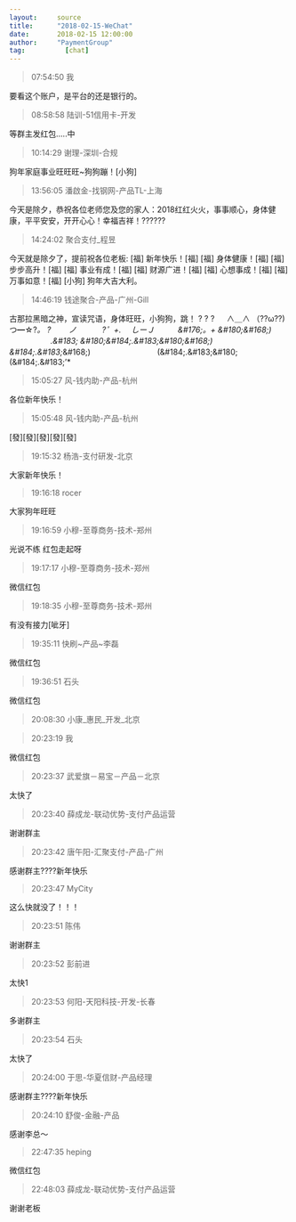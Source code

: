 ```yaml
---
layout:     source 
title:      "2018-02-15-WeChat"
date:       2018-02-15 12:00:00
author:     "PaymentGroup"
tag:		  [chat]
---
```

> 07:54:50  我  
   
要看这个账户，是平台的还是银行的。  
   
> 08:58:58  陆训-51信用卡-开发  
   
等群主发红包.....中  
   
> 10:14:29  谢理-深圳-合规  
   
狗年家庭事业旺旺旺~狗狗蹦！[小狗]  
   
> 13:56:05  潘啟金-找钢网-产品TL-上海  
   
今天是除夕，恭祝各位老师您及您的家人：2018红红火火，事事顺心，身体健康，平平安安，开开心心！幸福吉祥！??????  
   
> 14:24:02  聚合支付_程昱  
   
今天就是除夕了，提前祝各位老板:      [福]  新年快乐！[福]      [福]  身体健康！[福]      [福]  步步高升！[福]      [福]  事业有成！[福]      [福]  财源广进！[福]      [福]  心想事成！[福]      [福]  万事如意！[福] [小狗] 狗年大吉大利。  
   
> 14:46:19  钱途聚合-产品-广州-Gill  
   
古那拉黑暗之神，宣读咒语，身体旺旺，小狗狗，跳！ ? ? ? 　 ∧＿∧  （??ω??)つ━☆?*。   ?　　 ノ 　　　?゜+. 　しーＪ　　　&amp;#176;。+ *&amp;#180;&amp;#168;) 　　　       　　.&amp;#183; &amp;#180;&amp;#184;.&amp;#183;*&amp;#180;&amp;#168;) &amp;#184;.&amp;#183;*&amp;#168;) 　　　　　　　     　(&amp;#184;.&amp;#183;&amp;#180; (&amp;#184;.&amp;#183;’*   
   
> 15:05:27  风-钱内助-产品-杭州  
   
各位新年快乐！  
   
> 15:05:48  风-钱内助-产品-杭州  
   
[發][發][發][發][發]  
   
> 19:15:32  杨浩-支付研发-北京  
   
大家新年快乐！  
   
> 19:16:18  rocer  
   
大家狗年旺旺  
   
> 19:16:59  小穆-至尊商务-技术-郑州  
   
光说不练 红包走起呀  
   
> 19:17:17  小穆-至尊商务-技术-郑州  
   
微信红包  
   
> 19:18:35  小穆-至尊商务-技术-郑州  
   
有没有接力[呲牙]  
   
> 19:35:11  快刷~产品~李磊  
   
微信红包  
   
> 19:36:51  石头  
   
微信红包  
   
> 20:08:30  小康_惠民_开发_北京  
   
  
   
> 20:23:19  我  
   
微信红包  
   
> 20:23:37  武爱旗－易宝－产品－北京  
   
太快了  
   
> 20:23:40  薛成龙-联动优势-支付产品运营  
   
谢谢群主  
   
> 20:23:42  唐午阳-汇聚支付-产品-广州  
   
感谢群主????新年快乐  
   
> 20:23:47  MyCity  
   
这么快就没了！！！  
   
> 20:23:51  陈伟  
   
谢谢群主  
   
> 20:23:52  彭前进  
   
太快1  
   
> 20:23:53  何阳-天阳科技-开发-长春  
   
多谢群主  
   
> 20:23:54  石头  
   
太快了  
   
> 20:24:00  于思-华夏信财-产品经理  
   
感谢群主????新年快乐  
   
> 20:24:10  舒俊-金融-产品  
   
感谢李总～  
   
> 22:47:35  heping  
   
微信红包  
   
> 22:48:03  薛成龙-联动优势-支付产品运营  
   
谢谢老板  
   
